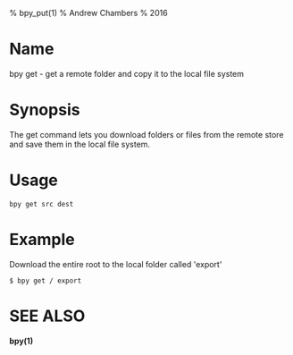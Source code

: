 % bpy_put(1)
% Andrew Chambers
% 2016

# Name

bpy get - get a remote folder and copy it to the local file system

# Synopsis

The get command lets you download folders or files from the remote store and save them
in the local file system.

# Usage

```bpy get src dest```

# Example


Download the entire root to the local folder called 'export'

```
$ bpy get / export
```
# SEE ALSO

**bpy(1)**
